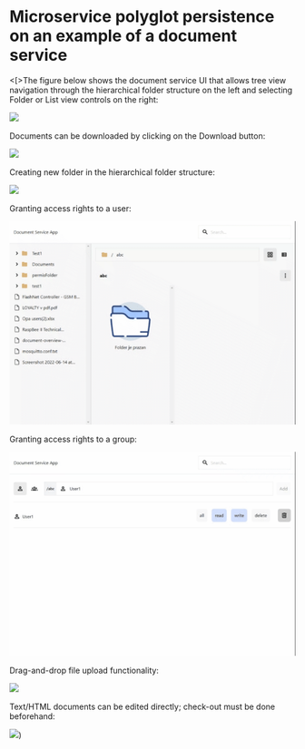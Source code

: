 # Microservice polyglot persistence on an example of a document service

<[>The figure below shows the document service UI that allows tree view navigation through the hierarchical folder structure on the left and selecting Folder or List view controls on the right:

![](https://github.com/adnan-selimovic/DocumentService/blob/master/Navigation.gif)

Documents can be downloaded by clicking on the Download button:

![](https://github.com/adnan-selimovic/DocumentService/blob/master/Download.gif)

Creating new folder in the hierarchical folder structure:

![](https://github.com/adnan-selimovic/DocumentService/blob/master/New%20folder.gif)

Granting access rights to a user:

![](https://github.com/adnan-selimovic/DocumentService/blob/master/User%20permissions.gif)

Granting access rights to a group:

![](https://github.com/adnan-selimovic/DocumentService/blob/master/Group%20permissions.gif)

Drag-and-drop file upload functionality:

![](https://github.com/adnan-selimovic/DocumentService/blob/master/Upload.gif)

Text/HTML documents can be edited directly; check-out must be done beforehand:

![](https://github.com/adnan-selimovic/DocumentService/blob/master/Edit.gif))
